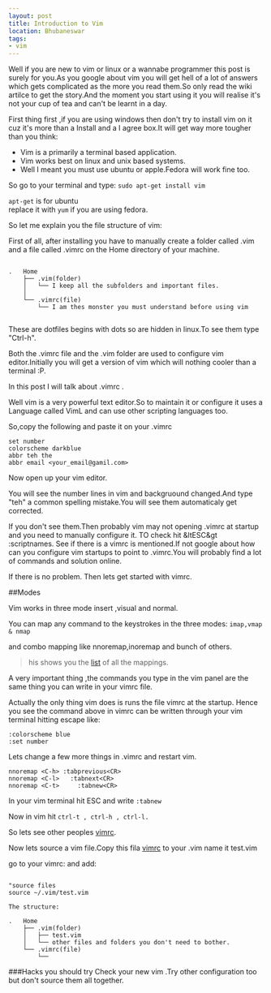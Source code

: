 ```yaml
---
layout: post
title: Introduction to Vim
location: Bhubaneswar
tags:
- vim
---
```

Well if you are new to vim or linux or a wannabe programmer this post is surely for you.As you google about vim you will get hell of a lot of answers which gets complicated as the more you read them.So only read the wiki artilce to get the story.And the moment you start using it you will realise it's not your cup of tea and can't be learnt in a day.


First thing first ,if you are using windows then don't try to install vim on it cuz it's more than a Install and a I agree box.It will get way more tougher than you think:

* Vim is a primarily a terminal based application.
* Vim works best on linux and unix based systems.
* Well I meant you must use ubuntu or apple.Fedora will work fine too.


<!--excerpt-->

So go to your terminal and type:
```sudo apt-get install vim```  

```apt-get``` is for ubuntu  
replace it with ```yum``` if you are using fedora.

So let me explain you the file structure of vim:


First of all, after installing you have to manually create a folder called .vim and a file called .vimrc on the Home directory of your machine. 

```

.	Home
	├── .vim(folder)
	│   └── I keep all the subfolders and important files.
	│   
	└── .vimrc(file)
		└── I am thes monster you must understand before using vim
	    
```

These are dotfiles begins with dots so are hidden in linux.To see them type "Ctrl-h". 

Both the .vimrc file and the .vim folder are used to configure vim editor.Initially you will get a version of vim which will nothing cooler than a terminal :P.

In this post I will talk about .vimrc .

Well vim is a very powerful text editor.So to maintain it or configure it uses a Language called VimL and can use other scripting languages too.

So,copy the following and paste it on your .vimrc


```
set number
colorscheme darkblue
abbr teh the
abbr email <your_email@gamil.com>
```

Now open up your vim editor.

You will see the number lines in vim and backgruound changed.And type "teh" a common spelling mistake.You will see them automaticaly get corrected.

If you don't see them.Then probably vim may not opening .vimrc at startup and you need to manually configure it.
TO check hit  &ltESC&gt :scriptnames.
See if there is a vimrc is mentioned.If not google about how can you configure vim startups to point to .vimrc.You will probably find a lot of commands and solution online.

If there is no problem.
Then lets get started with vimrc.

##Modes

Vim works in three mode insert ,visual and normal.

You can map any command  to the keystrokes in the three modes:
`imap,vmap & nmap `

and combo mapping like nnoremap,inoremap and bunch of others.



>his shows you the [list](http://vim.wikia.com/wiki/Displaying_the_current_Vim_environment) of all the mappings.

A very important thing ,the commands you type in the vim panel are the same thing you can write in your vimrc file.

Actually the only thing vim does is runs the file vimrc at the startup.
Hence you see the command above in vimrc can be written through your vim terminal hitting escape like:

```
:colorscheme blue
:set number
```
Lets change a few more things in .vimrc and restart vim.
```
nnoremap <C-h> :tabprevious<CR>
nnoremap <C-l>   :tabnext<CR>
nnoremap <C-t>     :tabnew<CR>
```

In your vim terminal
hit ESC  and write ```:tabnew```

Now in vim hit ```ctrl-t , ctrl-h , ctrl-l.```


So lets see other peoples [vimrc](http://www.dotfiles.org/.vimrc).

Now lets source a vim file.Copy this fila [vimrc](http://www.dotfiles.org/~omab/.vimrc) to your .vim name it test.vim

go to your vimrc:
and add:

```

"source files
source ~/.vim/test.vim
```
```
The structure:

.	Home
	├── .vim(folder)
	│   ├── test.vim
	│   └── other files and folders you don't need to bother.
	└── .vimrc(file)
		└──
```

###Hacks you should try
Check your new vim .Try other configuration too but don't source them all together.
